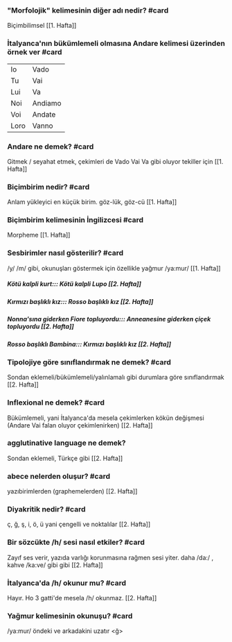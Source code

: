 
### "Morfolojik" kelimesinin diğer adı nedir? #card 
Biçimbilimsel [[1. Hafta]]

### İtalyanca'nın bükümlemeli olmasına Andare kelimesi üzerinden örnek ver #card 
|   |   |
|---|---|
|Io|Vado|
|Tu|Vai|
|Lui|Va|
|Noi|Andiamo|
|Voi|Andate|
|Loro|Vanno| [[1. Hafta]]

### Andare ne demek? #card 
Gitmek / seyahat etmek, çekimleri de Vado Vai Va gibi oluyor tekiller için [[1. Hafta]]

### Biçimbirim nedir? #card
Anlam yükleyici en küçük birim. göz-lük, göz-cü [[1. Hafta]]

### Biçimbirim kelimesinin İngilizcesi #card
Morpheme [[1. Hafta]]

### Sesbirimler nasıl gösterilir? #card
/y/ /m/ gibi, okunuşları göstermek için özellikle
yağmur /ya:mur/  [[1. Hafta]]

##### Kötü kalpli kurt::: Kötü kalpli Lupo [[2. Hafta]]
##### Kırmızı başlıklı kız::: Rosso başlıklı kız [[2. Hafta]]
##### Nonna'sına giderken Fiore topluyordu::: Anneanesine giderken çiçek topluyordu [[2. Hafta]]
##### Rosso başlıklı Bambina::: Kırmızı başlıklı kız [[2. Hafta]]

### Tipolojiye göre sınıflandırmak ne demek? #card 
Sondan eklemeli/bükümlemeli/yalınlamalı gibi durumlara göre sınıflandırmak [[2. Hafta]] 

### Inflexional ne demek? #card 
Bükümlemeli, yani İtalyanca'da mesela çekimlerken kökün değişmesi (Andare Vai falan oluyor çekimlenirken) [[2. Hafta]]

### agglutinative language ne demek?
Sondan eklemeli, Türkçe gibi [[2. Hafta]]

### abece nelerden oluşur? #card 
yazıbirimlerden (graphemelerden) [[2. Hafta]]

### Diyakritik nedir? #card 
ç, ğ, ş, i, ö, ü yani çengelli ve noktalılar [[2. Hafta]]

### Bir sözcükte /h/ sesi nasıl etkiler? #card 
Zayıf ses verir, yazıda varlığı korunmasına rağmen sesi yiter. daha /da:/ , kahve /ka:ve/ gibi gibi [[2. Hafta]]

### İtalyanca'da /h/ okunur mu? #card 
Hayır. Ho 3 gatti'de mesela /h/ okunmaz. [[2. Hafta]]

### Yağmur kelimesinin okunuşu? #card 
/ya:mur/ öndeki ve arkadakini uzatır <ğ>









